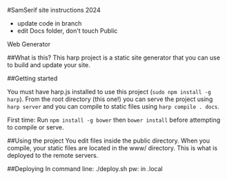 #SamSerif site instructions 2024
- update code in branch
- edit Docs folder, don't touch Public





 Web Generator

##What is this?
This harp project is a static site generator that you can use to build and update your site.  

##Getting started

You must have harp.js installed to use this project (`sudo npm install -g harp`).  From the root directory (this one!) you can serve the project using `harp server` and you can compile to static files using `harp compile . docs`.

First time: Run `npm install -g bower` then `bower install` before attempting to compile or serve.

##Using the project
You edit files inside the public directory.  When you compile, your static files are located in the www/ directory.  This is what is deployed to the remote servers.

##Deploying
In command line: ./deploy.sh
pw: in .local
